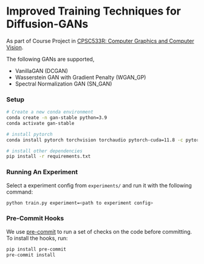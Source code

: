 # Improved Training Techniques for Diffusion-GANs
As part of Course Project in [CPSC533R: Computer Graphics and Computer Vision](https://www.cs.ubc.ca/~rhodin/2022_2023_CPSC_533R/).

The following GANs are supported,
* VanillaGAN (DCGAN)
* Wasserstein GAN with Gradient Penalty (WGAN_GP)
* Spectral Normalization GAN (SN_GAN)

### Setup
```bash
# Create a new conda environment
conda create -n gan-stable python=3.9
conda activate gan-stable

# install pytorch
conda install pytorch torchvision torchaudio pytorch-cuda=11.8 -c pytorch -c nvidia

# install other dependencies
pip install -r requirements.txt
```

### Running An Experiment
Select a experiment config from `experiments/` and run it with the following command:
```bash
python train.py experiment=<path to experiment config>
```

### Pre-Commit Hooks
We use [pre-commit](https://pre-commit.com/) to run a set of checks on the code before committing. To install the hooks, run:
```bash
pip install pre-commit
pre-commit install
```
